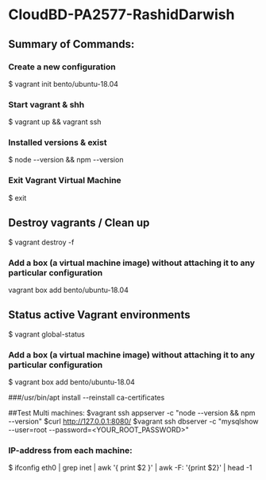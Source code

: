 # CloudBD-PA2577-RashidDarwish

## Summary of Commands:

### Create a new configuration
$ vagrant init bento/ubuntu-18.04 

### Start vagrant & shh
$ vagrant up && vagrant ssh

### Installed versions & exist
$ node --version && npm --version

### Exit Vagrant Virtual Machine
$ exit

## Destroy vagrants / Clean up 
$ vagrant destroy -f

### Add a box (a virtual machine image) without attaching it to any particular configuration
vagrant box add bento/ubuntu-18.04

## Status active Vagrant environments
$ vagrant global-status

### Add a box (a virtual machine image) without attaching it to any particular configuration
$ vagrant box add bento/ubuntu-18.04

###/usr/bin/apt install --reinstall ca-certificates

##Test Multi machines:
$vagrant ssh appserver -c "node --version && npm --version"
$curl http://127.0.0.1:8080/
$vagrant ssh dbserver -c "mysqlshow --user=root --password=<YOUR_ROOT_PASSWORD>"

### IP-address from each machine:
$ ifconfig eth0 | grep inet | awk '{ print $2 }' | awk -F: '{print $2}' | head -1